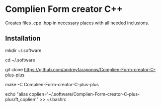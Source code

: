 # Complien Form creator C++
Creates files .cpp .hpp in necessary places with all needed inclusions.

## Installation

mkdir ~/.software

cd ~/.software

git clone https://github.com/andreyfaraponov/Complien-Form-creator-C-plus-plus

make -C Complien-Form-creator-C-plus-plus

echo "alias coplien='~/.software/Complien-Form-creator-C-plus-plus/ft_coplien'" >> ~/.bashrc
